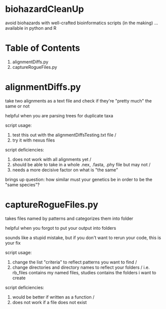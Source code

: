 # biohazardCleanUp
avoid biohazards with well-crafted bioinformatics scripts (in the making) ... available in python and R

# Table of Contents
1. alignmentDiffs.py
2. captureRogueFiles.py

# alignmentDiffs.py
take two alignments as a text file and check if they're "pretty much" the same or not

helpful when you are parsing trees for duplicate taxa

script usage:
1. test this out with the alignmentDiffsTesting.txt file /
2. try it with nexus files

script deficiencies:
1. does not work with all alignments yet /
2. should be able to take in a whole .nex, .fasta, .phy file but may not /
3. needs a more decisive factor on what is "the same"
                       
brings up question: how similar must your genetics be in order to be the "same species"?

# captureRogueFiles.py
takes files named by patterns and categorizes them into folder

helpful when you forgot to put your output into folders

sounds like a stupid mistake, but if you don't want to rerun your code, this is your fix

script usage:
1. change the list "criteria" to reflect patterns you want to find /
2. change directories and directory names to reflect your folders /
i.e. rb_files contains my named files, studies contains the folders i want to create

script deficiencies:
1. would be better if written as a function /
2. does not work if a file does not exist
